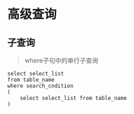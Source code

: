 # 高级查询

## 子查询

> where子句中的单行子查询

```plsql
select select_list
from table_name
where search_cndition
(
	select select_list from table_name
)
```



```plsql

```





```plsql

```





```plsql

```



```plsql

```



```plsql

```

